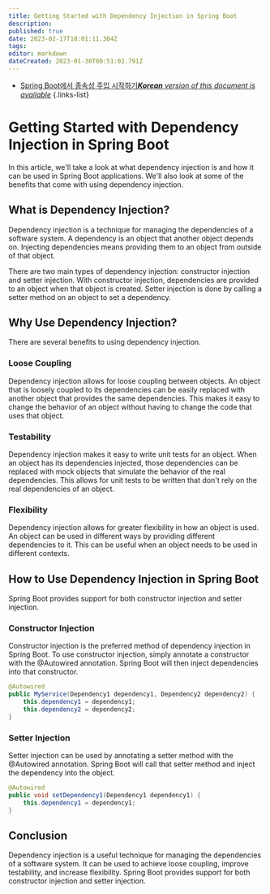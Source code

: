 ```yaml
---
title: Getting Started with Dependency Injection in Spring Boot
description: 
published: true
date: 2023-02-17T18:01:11.304Z
tags: 
editor: markdown
dateCreated: 2023-01-30T00:51:02.791Z
---
```


- [Spring Boot에서 종속성 주입 시작하기***Korean** version of this document is available*](/ko/Knowledge-base/Spring-Boot/getting-started-with-dependency-injection-in-spring-boot)
{.links-list}


# Getting Started with Dependency Injection in Spring Boot

In this article, we'll take a look at what dependency injection is and how it can be used in Spring Boot applications. We'll also look at some of the benefits that come with using dependency injection.

## What is Dependency Injection?

Dependency injection is a technique for managing the dependencies of a software system. A dependency is an object that another object depends on. Injecting dependencies means providing them to an object from outside of that object.

There are two main types of dependency injection: constructor injection and setter injection. With constructor injection, dependencies are provided to an object when that object is created. Setter injection is done by calling a setter method on an object to set a dependency.

## Why Use Dependency Injection?

There are several benefits to using dependency injection.

### Loose Coupling

Dependency injection allows for loose coupling between objects. An object that is loosely coupled to its dependencies can be easily replaced with another object that provides the same dependencies. This makes it easy to change the behavior of an object without having to change the code that uses that object.

### Testability

Dependency injection makes it easy to write unit tests for an object. When an object has its dependencies injected, those dependencies can be replaced with mock objects that simulate the behavior of the real dependencies. This allows for unit tests to be written that don't rely on the real dependencies of an object.

### Flexibility

Dependency injection allows for greater flexibility in how an object is used. An object can be used in different ways by providing different dependencies to it. This can be useful when an object needs to be used in different contexts.

## How to Use Dependency Injection in Spring Boot

Spring Boot provides support for both constructor injection and setter injection.

### Constructor Injection

Constructor injection is the preferred method of dependency injection in Spring Boot. To use constructor injection, simply annotate a constructor with the @Autowired annotation. Spring Boot will then inject dependencies into that constructor.

```java
@Autowired
public MyService(Dependency1 dependency1, Dependency2 dependency2) {
    this.dependency1 = dependency1;
    this.dependency2 = dependency2;
}
```

### Setter Injection

Setter injection can be used by annotating a setter method with the @Autowired annotation. Spring Boot will call that setter method and inject the dependency into the object.

```java
@Autowired
public void setDependency1(Dependency1 dependency1) {
    this.dependency1 = dependency1;
}
```

## Conclusion

Dependency injection is a useful technique for managing the dependencies of a software system. It can be used to achieve loose coupling, improve testability, and increase flexibility. Spring Boot provides support for both constructor injection and setter injection.
